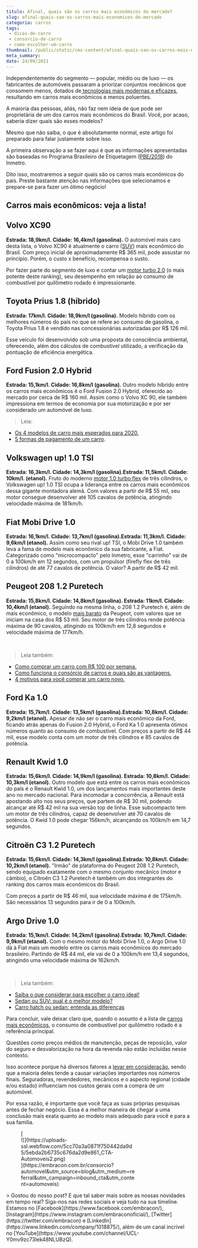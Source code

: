 ```yaml
---
titulo: Afinal, quais são os carros mais econômicos do mercado?
slug: afinal-quais-sao-os-carros-mais-economicos-do-mercado
categoria: carros
tags:
 - dicas-de-carro
 - consorcio-de-carro
 - como-escolher-um-carro
thumbnail: /public/static/cms-content/afinal-quais-sao-os-carros-mais-economicos-do-mercado.jpg
meta_summary: 
date: 24/09/2021
---
```

Independentemente do segmento — popular, médio ou de luxo — os fabricantes de automóveis passaram a priorizar conjuntos mecânicos que consomem menos, dotados de[ tecnologias mais modernas e eficazes](https://www.embracon.com.br/blog/carro-manual-ou-automatico-qual-e-a-melhor-opcao), resultando em carros mais econômicos e menos poluentes.

A maioria das pessoas, aliás, não faz nem ideia de que pode ser proprietária de um dos carros mais econômicos do Brasil. Você, por acaso, saberia dizer quais são esses modelos?

Mesmo que não saiba, o que é absolutamente normal, este artigo foi preparado para falar justamente sobre isso.

A primeira observação a se fazer aqui é que as informações apresentadas são baseadas no Programa Brasileiro de Etiquetagem ([PBE/2018](http://www.inmetro.gov.br/consumidor/pbe/veiculos_leves_2018.pdf)) do Inmetro.

Dito isso, mostraremos a seguir quais são os carros mais econômicos do país. Preste bastante atenção nas informações que selecionamos e prepare-se para fazer um ótimo negócio!

Carros mais econômicos: veja a lista!
-------------------------------------

Volvo XC90
----------

**Estrada: 18,9km/l. Cidade: 16,4km/l (gasolina).** O automóvel mais caro desta lista, o Volvo XC90 é atualmente o carro ([SUV](https://www.embracon.com.br/blog/7-dicas-para-escolher-entre-uma-caminhonete-ou-um-suv)) mais econômico do Brasil. Com preço inicial de aproximadamente R$ 365 mil, pode assustar no princípio. Porém, o custo x benefício, recompensa o susto.

Por fazer parte do segmento de luxo e contar um [motor turbo 2.0](https://www.embracon.com.br/blog/entenda-como-funciona-um-carro-com-motor-turbo) (o mais potente deste ranking), seu desempenho em relação ao consumo de combustível por quilômetro rodado é impressionante.

Toyota Prius 1.8 (híbrido)
--------------------------

**Estrada: 17km/l. Cidade: 18,9km/l (gasolina).** Modelo híbrido com os melhores números do país no que se refere ao consumo de gasolina, o Toyota Prius 1.8 é vendido nas concessionárias autorizadas por R$ 126 mil.

Esse veículo foi desenvolvido sob uma proposta de consciência ambiental, oferecendo, além dos cálculos de combustível utilizado, a verificação da pontuação de eficiência energética.

Ford Fusion 2.0 Hybrid
----------------------

**Estrada: 15,1km/l. Cidade: 16,8km/l (gasolina).** Outro modelo híbrido entre os carros mais econômicos é o Ford Fusion 2.0 Hybrid, oferecido ao mercado por cerca de R$ 160 mil. Assim como o Volvo XC 90, ele também impressiona em termos de economia por sua motorização e por ser considerado um automóvel de luxo.

> Leia:

- [Os 4 modelos de carro mais esperados para 2020.](https://www.embracon.com.br/blog/os-4-modelos-de-carro-mais-esperados-para-2020)
- [5 formas de pagamento de um carro](https://www.embracon.com.br/blog/5-formas-de-pagamento-de-um-carro).

Volkswagen up! 1.0 TSI
----------------------

**Estrada: 16,3km/l. Cidade: 14,3km/l (gasolina).Estrada: 11,5km/l. Cidade: 10km/l. (etanol).** Fruto do moderno [motor 1.0 turbo flex](https://www.embracon.com.br/blog/entenda-como-funciona-um-carro-com-motor-turbo) de três cilindros, o Volkswagen up! 1.0 TSI ocupa a liderança entre os carros mais econômicos dessa gigante montadora alemã. Com valores a partir de R$ 55 mil, seu motor consegue desenvolver até 105 cavalos de potência, atingindo velocidade máxima de 181km/h.

Fiat Mobi Drive 1.0
-------------------

**Estrada: 16,1km/l. Cidade: 13,7km/l (gasolina).Estrada: 11,3km/l. Cidade: 9,6km/l (etanol).** Assim como seu rival up! TSI, o Mobi Drive 1.0 também leva a fama de modelo mais econômico da sua fabricante, a Fiat. Categorizado como "microcompacto" pelo Inmetro, esse "carrinho" vai de 0 a 100km/h em 12 segundos, com um propulsor (firefly flex de três cilindros) de até 77 cavalos de potência. O valor? A partir de R$ 42 mil.

Peugeot 208 1.2 Puretech
------------------------

**Estrada: 15,8km/l. Cidade: 14,8km/l (gasolina). Estrada: 11km/l. Cidade: 10,4km/l (etanol).** Seguindo na mesma linha, o 208 1.2 Puretech é, além de mais econômico, o modelo [mais barato](https://www.embracon.com.br/blog/quais-sao-os-11-carros-2018-mais-baratos-do-brasil) da Peugeot, com valores que se iniciam na casa dos R$ 53 mil. Seu motor de três cilindros rende potência máxima de 90 cavalos, atingindo os 100km/h em 12,8 segundos e velocidade máxima de 177km/h.

‍

> Leia também:

- [Como comprar um carro com R$ 100 por semana.](https://www.embracon.com.br/blog/como-comprar-um-carro-com-r-100-00-por-semana)
- [Como funciona o consórcio de carros e quais são as vantagens.](https://www.embracon.com.br/blog/vantagens-consorcio-automovel)
- [4 motivos para você comprar um carro novo.](https://www.embracon.com.br/blog/4-motivos-para-voce-comprar-um-carro-novo)

Ford Ka 1.0
-----------

**Estrada: 15,7km/l. Cidade: 13,5km/l (gasolina).Estrada: 10,8km/l. Cidade: 9,2km/l (etanol).** Apesar de não ser o carro mais econômico da Ford, ficando atrás apenas do Fusion 2.0 Hybrid, o Ford Ka 1.0 apresenta ótimos números quanto ao consumo de combustível. Com preços a partir de R$ 44 mil, esse modelo conta com um motor de três cilindros e 85 cavalos de potência.

Renault Kwid 1.0
----------------

**Estrada: 15,6km/l. Cidade: 14,9km/l (gasolina). Estrada: 10,8km/l. Cidade: 10,3km/l (etanol).** Outro modelo que está entre os carros mais econômicos do país é o Renault Kwid 1.0, um dos lançamentos mais importantes deste ano no mercado nacional. Para incomodar a concorrência, a Renault está apostando alto nos seus preços, que partem de R$ 30 mil, podendo alcançar até R$ 42 mil na sua versão top de linha. Esse subcompacto tem um motor de três cilindros, capaz de desenvolver até 70 cavalos de potência. O Kwid 1.0 pode chegar 156km/h, alcançando os 100km/h em 14,7 segundos.

Citroën C3 1.2 Puretech
-----------------------

**Estrada: 15,6km/l. Cidade: 14,3km/l (gasolina).Estrada: 10,8km/l. Cidade: 10,2km/l (etanol).** "Irmão" de plataforma do Peugeot 208 1.2 Puretech, sendo equipado exatamente com o mesmo conjunto mecânico (motor e câmbio), o Citroën C3 1.2 Puretech é também um dos integrantes do ranking dos carros mais econômicos do Brasil.

Com preços a partir de R$ 46 mil, sua velocidade máxima é de 175km/h. São necessários 13 segundos para ir de 0 a 100km/h.

Argo Drive 1.0
--------------

**Estrada: 15,1km/l. Cidade: 14,2km/l (gasolina).Estrada: 10,7km/l. Cidade: 9,9km/l (etanol).** Com o mesmo motor do Mobi Drive 1.0, o Argo Drive 1.0 dá à Fiat mais um modelo entre os carros mais econômicos do mercado brasileiro. Partindo de R$ 44 mil, ele vai de 0 a 100km/h em 13,4 segundos, atingindo uma velocidade máxima de 162km/h.

‍

> Leia também:

- [Saiba o que considerar para escolher o carro ideal!](https://www.embracon.com.br/blog/saiba-o-que-considerar-para-escolher-o-carro-ideal)
- [Sedan ou SUV: qual é o melhor modelo?](https://www.embracon.com.br/blog/sedan-ou-suv-qual-e-o-melhor-modelo)
- [Carro hatch ou sedan: entenda as diferenças](https://www.embracon.com.br/blog/hatch-ou-sedan-diferencas)

Para concluir, vale deixar claro que, quando o assunto é a lista de [carros mais econômicos](https://www.embracon.com.br/blog/afinal-quais-sao-os-carros-mais-economicos-do-mercado), o consumo de combustível por quilômetro rodado é a referência principal.

Questões como preços médios de manutenção, peças de reposição, valor do seguro e desvalorização na hora da revenda não estão incluídas nesse contexto.

Isso acontece porque há diversos fatores a [levar em consideração](https://www.embracon.com.br/blog/saiba-o-que-considerar-para-escolher-o-carro-ideal), sendo que a maioria deles tende a causar variações importantes nos números finais. Seguradoras, revendedores, mecânicos e o aspecto regional (cidade e/ou estado) influenciam nos custos gerais com a compra de um automóvel.

Por essa razão, é importante que você faça as suas próprias pesquisas antes de fechar negócio. Essa é a melhor maneira de chegar a uma conclusão mais exata quanto ao modelo mais adequado para você e para a sua família.

<figure class="w-richtext-figure-type-image w-richtext-align-center" style="max-width:310px">[<div>![](https://uploads-ssl.webflow.com/5cc70a3a0871f750442da9d5/5ebda2b6735c676da2d9e861_CTA-Automoveis2.png)</div>](https://embracon.com.br/consorcio?automovel&utm_source=blog&utm_medium=referral&utm_campaign=inbound_cta&utm_content=automoveis)</figure>> Gostou do nosso post? E que tal saber mais sobre as nossas novidades em tempo real? Siga-nos nas redes sociais e veja tudo na sua timeline. Estamos no [Facebook](https://www.facebook.com/embracon/), [Instagram](https://www.instagram.com/embraconoficial/), [Twitter](https://twitter.com/embracon) e [LinkedIn](https://www.linkedin.com/company/1018875/), além de um canal incrível no [YouTube](https://www.youtube.com/channel/UCL-Y0mv9zc73Iek48NLUBzQ).

‍
